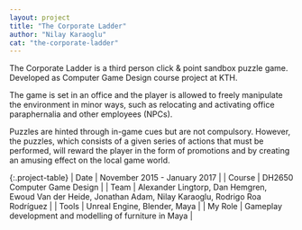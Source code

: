 ```yaml
---
layout: project
title: "The Corporate Ladder"
author: "Nilay Karaoglu"
cat: "the-corporate-ladder"
---
```


The Corporate Ladder is a third person click & point sandbox puzzle game. Developed as Computer Game Design course project at KTH.

The game is set in an office and the player is allowed to freely manipulate the environment in minor ways, such as relocating and activating office paraphernalia and other employees (NPCs).

Puzzles are hinted through in-game cues but are not compulsory. However, the puzzles, which consists of a given series of actions that must be performed, will reward the player in the form of promotions and by creating an amusing effect on the local game world.

{:.project-table}
| Date | November 2015 - January 2017 |
| Course | DH2650 Computer Game Design |
| Team | Alexander Lingtorp, Dan Hemgren, Ewoud Van der Heide, Jonathan Adam, Nilay Karaoglu, Rodrigo Roa Rodríguez |
| Tools | Unreal Engine, Blender, Maya |
| My Role | Gameplay development and modelling of furniture in Maya  |
